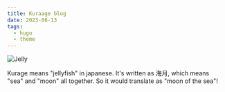```yaml
---
title: Kuraage blog
date: 2023-06-13
tags:
  - hugo
  - theme
---
```

![Jelly](/images/jellyfishes.jpg)

Kurage means "jellyfish" in japanese.
It's written as 海月, which means "sea" and "moon" all together. So it would translate as "moon of the sea"!
